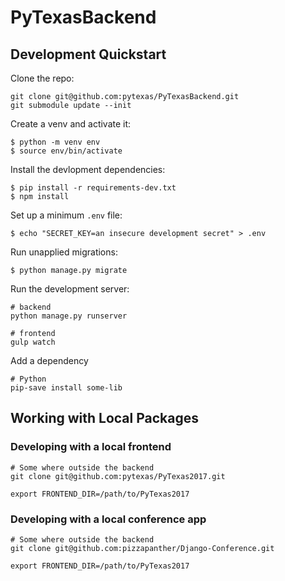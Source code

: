 # PyTexasBackend

## Development Quickstart

Clone the repo:

```
git clone git@github.com:pytexas/PyTexasBackend.git
git submodule update --init
```

Create a venv and activate it:

```
$ python -m venv env
$ source env/bin/activate
```

Install the devlopment dependencies:

```
$ pip install -r requirements-dev.txt
$ npm install
```

Set up a minimum `.env` file:
```
$ echo "SECRET_KEY=an insecure development secret" > .env
```

Run unapplied migrations:

```
$ python manage.py migrate
```

Run the development server:
```
# backend
python manage.py runserver

# frontend
gulp watch
```

Add a dependency

```
# Python
pip-save install some-lib
```

## Working with Local Packages

### Developing with a local frontend

```
# Some where outside the backend
git clone git@github.com:pytexas/PyTexas2017.git

export FRONTEND_DIR=/path/to/PyTexas2017
```

### Developing with a local conference app

```
# Some where outside the backend
git clone git@github.com:pizzapanther/Django-Conference.git

export FRONTEND_DIR=/path/to/PyTexas2017
```
